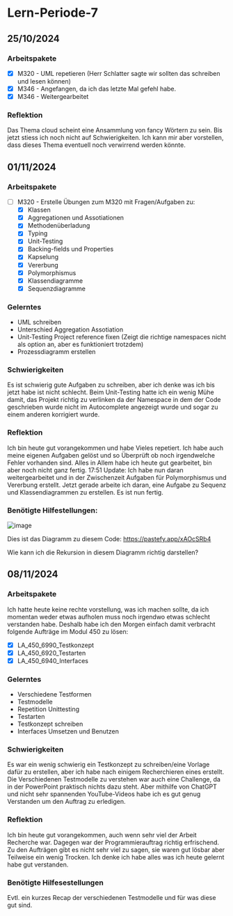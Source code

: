 # Lern-Periode-7

## 25/10/2024
### Arbeitspakete
- [x] M320 - UML repetieren (Herr Schlatter sagte wir sollten das schreiben und lesen können)
- [x] M346 - Angefangen, da ich das letzte Mal gefehl habe.
- [x] M346 - Weitergearbeitet

### Reflektion
Das Thema cloud scheint eine Ansammlung von fancy Wörtern zu sein. Bis jetzt stiess ich noch nicht auf Schwierigkeiten. Ich kann mir aber vorstellen, dass dieses Thema eventuell noch verwirrend werden könnte.

## 01/11/2024
### Arbeitspakete
- [ ] M320 - Erstelle Übungen zum M320 mit Fragen/Aufgaben zu:
  - [x] Klassen
  - [x] Aggregationen und Assotiationen
  - [x] Methodenüberladung
  - [x] Typing
  - [x] Unit-Testing
  - [x] Backing-fields und Properties
  - [x] Kapselung
  - [x] Vererbung
  - [x] Polymorphismus
  - [x] Klassendiagramme
  - [x] Sequenzdiagramme

### Gelerntes
- UML schreiben
- Unterschied Aggregation Assotiation
- Unit-Testing Project reference fixen (Zeigt die richtige namespaces nicht als option an, aber es funktioniert trotzdem)
- Prozessdiagramm erstellen

### Schwierigkeiten
Es ist schwierig gute Aufgaben zu schreiben, aber ich denke was ich bis jetzt habe ist nicht schlecht. Beim Unit-Testing hatte ich ein wenig Mühe damit, das Projekt richtig zu verlinken da der Namespace in dem der Code geschrieben wurde nicht im Autocomplete angezeigt wurde und sogar zu einem anderen korrigiert wurde. 

### Reflektion
Ich bin heute gut vorangekommen und habe Vieles repetiert. Ich habe auch meine eigenen Aufgaben gelöst und so Überprüft ob noch irgendwelche Fehler vorhanden sind. Alles in Allem habe ich heute gut gearbeitet, bin aber noch nicht ganz fertig. 17:51 Update: Ich habe nun daran weitergearbeitet und in der Zwischenzeit Aufgaben für Polymorphismus und Vererbung erstellt. Jetzt gerade arbeite ich daran, eine Aufgabe zu Sequenz und Klassendiagrammen zu erstellen. Es ist nun fertig.



### Benötigte Hilfestellungen:

![image](https://github.com/user-attachments/assets/ef2dabdc-f870-4063-97d7-a7de6d7893ed)

Dies ist das Diagramm zu diesem Code: https://pastefy.app/xAOcSRb4

Wie kann ich die Rekursion in diesem Diagramm richtig darstellen?


## 08/11/2024
### Arbeitspakete
Ich hatte heute keine rechte vorstellung, was ich machen sollte, da ich momentan weder etwas aufholen muss noch irgendwo etwas schlecht verstanden habe. Deshalb habe ich den Morgen einfach damit verbracht folgende Aufträge im Modul 450 zu lösen:
- [x] LA_450_6990_Testkonzept
- [x] LA_450_6920_Testarten
- [x] LA_450_6940_Interfaces

### Gelerntes
- Verschiedene Testformen
- Testmodelle
- Repetition Unittesting
- Testarten
- Testkonzept schreiben
- Interfaces Umsetzen und Benutzen

### Schwierigkeiten
Es war ein wenig schwierig ein Testkonzept zu schreiben/eine Vorlage dafür zu erstellen, aber ich habe nach einigem Recherchieren eines erstellt. Die Verschiedenen Testmodelle zu verstehen war auch eine Challenge, da in der PowerPoint praktisch nichts dazu steht. Aber mithilfe von ChatGPT und nicht sehr spannenden YouTube-Videos habe ich es gut genug Verstanden um den Auftrag zu erledigen.

### Reflektion
Ich bin heute gut vorangekommen, auch wenn sehr viel der Arbeit Recherche war. Dagegen war der Programmierauftrag richtig erfrischend. Zu den Aufträgen gibt es nicht sehr viel zu sagen, sie waren gut lösbar aber Teilweise ein wenig Trocken. Ich denke ich habe alles was ich heute gelernt habe gut verstanden.

### Benötigte Hilfesestellungen
Evtl. ein kurzes Recap der verschiedenen Testmodelle und für was diese gut sind.
